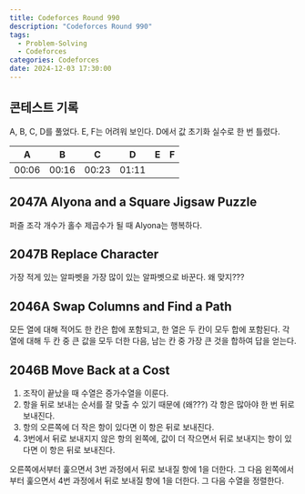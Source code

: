 ```yaml
---
title: Codeforces Round 990
description: "Codeforces Round 990"
tags:
  - Problem-Solving
  - Codeforces
categories: Codeforces
date: 2024-12-03 17:30:00
---
```


## 콘테스트 기록

A, B, C, D를 풀었다. E, F는 어려워 보인다. D에서 값 초기화 실수로 한 번 틀렸다.

|A|B|C|D|E|F|
|:---:|:---:|:---:|:---:|:---:|:---:|
|00:06|00:16|00:23|01:11|||

## 2047A Alyona and a Square Jigsaw Puzzle

퍼즐 조각 개수가 홀수 제곱수가 될 때 Alyona는 행복하다.

## 2047B Replace Character

가장 적게 있는 알파벳을 가장 많이 있는 알파벳으로 바꾼다. 왜 맞지???

## 2046A Swap Columns and Find a Path

모든 열에 대해 적어도 한 칸은 합에 포함되고, 한 열은 두 칸이 모두 합에 포함된다.
각 열에 대해 두 칸 중 큰 값을 모두 더한 다음, 남는 칸 중 가장 큰 것을 합하여 답을 얻는다.

## 2046B Move Back at a Cost

1. 조작이 끝났을 때 수열은 증가수열을 이룬다.
2. 항을 뒤로 보내는 순서를 잘 맞출 수 있기 때문에 (왜???) 각 항은 많아야 한 번 뒤로 보내진다.
3. 항의 오른쪽에 더 작은 항이 있다면 이 항은 뒤로 보내진다.
4. 3번에서 뒤로 보내지지 않은 항의 왼쪽에, 값이 더 작으면서 뒤로 보내지는 항이 있다면 이 항은 뒤로 보내진다.

오른쪽에서부터 훑으면서 3번 과정에서 뒤로 보내질 항에 1을 더한다.
그 다음 왼쪽에서부터 훑으면서 4번 과정에서 뒤로 보내질 항에 1을 더한다.
그 다음 수열을 정렬한다.